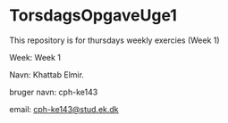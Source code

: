 # TorsdagsOpgaveUge1

This repository is for thursdays weekly exercies (Week 1)



Week: Week 1

Navn: Khattab Elmir.

bruger navn: cph-ke143

email: cph-ke143@stud.ek.dk

